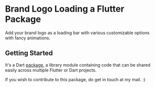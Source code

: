 # Brand Logo Loading a Flutter Package

Add your brand logo as a loading bar with various customizable options with fancy animations.

## Getting Started

It's a Dart
[package](https://flutter.dev/developing-packages/),
a library module containing code that can be shared easily across
multiple Flutter or Dart projects.

If you wish to contribute to this package, do get in touch at my mail. :)
